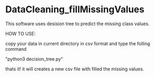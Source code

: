 # DataCleaning_fillMissingValues
This software uses desision tree to predict the missing class values.

HOW TO USE:

copy your data in current directory in  csv format and type the folling command 

"python3 decision_tree.py"

thats it! it will creates a new csv file with filled the missing values.
